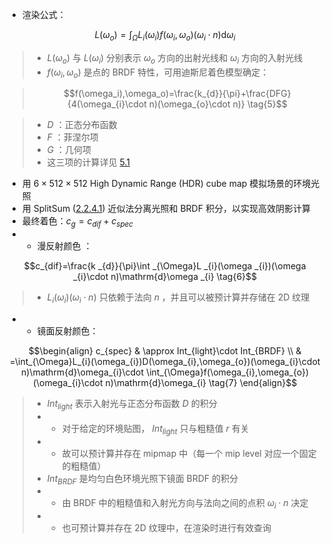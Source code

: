 - 渲染公式：
```math
L(\omega_{o})=\int_{\Omega}L_{i}(\omega_{i})f(\omega_{i},\omega_{o})(\omega_{i}\cdot n)\mathrm{d}\omega_{i} \tag{4}
```

>- $`L(\omega _o)`$ 与 $`L(\omega _i)`$ 分别表示 $`\omega _o`$ 方向的出射光线和 $`\omega _i`$ 方向的入射光线
>- $`f(\omega _{i},\omega _{o})`$ 是点的 BRDF 特性，可用迪斯尼着色模型确定：

>```math
>f(\omega_i),\omega_o)=\frac{k_{d}}{\pi}+\frac{DFG}{4(\omega_{i}\cdot n)(\omega_{o}\cdot n)} \tag{5}
>```

>	- $D$ ：正态分布函数
>	- $F$ ：菲涅尔项
>	- $G$ ：几何项
>	- 这三项的计算详见 [5.1](https://zhuanlan.zhihu.com/p/443873239)

- 用 $`6\times512\times512`$ High Dynamic Range (HDR) cube map 模拟场景的环境光照
- 用 SplitSum ([2.2.4.1](https://zhuanlan.zhihu.com/p/121719442)) 近似法分离光照和 BRDF 积分，以实现高效阴影计算
- 最终着色：$`c _g=c _{dif}+c _{spec}`$ 
-	- 漫反射颜色 ：

```math
c_{dif}=\frac{k _{d}}{\pi}\int _{\Omega}L _{i}(\omega _{i})(\omega _{i}\cdot n)\mathrm{d}\omega _{i} \tag{6}
```

>- $`L _{i}(\omega _{i})(\omega _{i}\cdot n)`$ 只依赖于法向 $`n`$ ，并且可以被预计算并存储在 2D 纹理
- - 镜面反射颜色：

```math
\begin{align}
c_{spec} & \approx Int_{light}\cdot Int_{BRDF} \\
& =\int_{\Omega}L_{i}(\omega_{i})D(\omega_{i},\omega_{o})(\omega_{i}\cdot n)\mathrm{d}\omega_{i}\cdot \int_{\Omega}f(\omega_{i},\omega_{o})(\omega_{i}\cdot n)\mathrm{d}\omega_{i} \tag{7}
\end{align}
```

>- $`Int _{light}`$ 表示入射光与正态分布函数 $D$ 的积分
>- - 对于给定的环境贴图， $`Int _{light}`$ 只与粗糙值 $`r`$ 有关
>- - 故可以预计算并存在 mipmap 中（每一个 mip level 对应一个固定的粗糙值）
>- $`Int _{BRDF}`$ 是均匀白色环境光照下镜面 BRDF 的积分
>- - 由 BRDF 中的粗糙值和入射光方向与法向之间的点积 $`\omega _i\cdot n`$ 决定
>- - 也可预计算并存在 2D 纹理中，在渲染时进行有效查询
